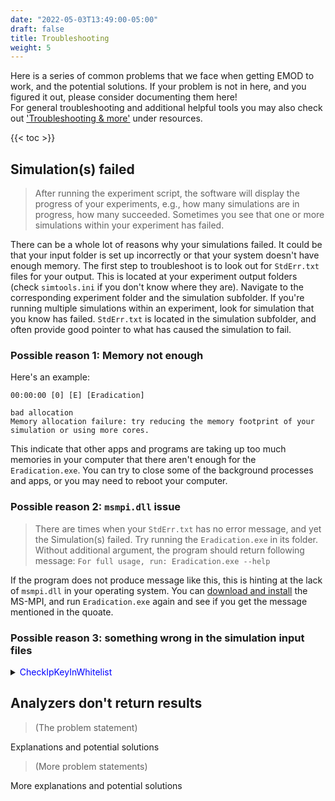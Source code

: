 ```yaml
---
date: "2022-05-03T13:49:00-05:00"
draft: false
title: Troubleshooting
weight: 5
---
```


Here is a series of common problems that we face when getting EMOD to work, and the potential solutions. If your problem is not in here, and you figured it out, please consider documenting them here!  
For general troubleshooting and additional helpful tools you may also check out ['Troubleshooting & more'](https://faculty-enrich-2022.netlify.app/resources/help-faq/) under resources.

{{< toc >}}

## Simulation(s) failed

> After running the experiment script, the software will display the progress of your experiments, e.g., how many simulations are in progress, how many succeeded. Sometimes you see that one or more simulations within your experiment has failed.

There can be a whole lot of reasons why your simulations failed. It could be that your input folder is set up incorrectly or that your system doesn't have enough memory. The first step to troubleshoot is to look out for `StdErr.txt` files for your output. This is located at your experiment output folders (check `simtools.ini` if you don't know where they are). Navigate to the corresponding experiment folder and the simulation subfolder. If you're running multiple simulations within an experiment, look for simulation that you know has failed. `StdErr.txt` is located in the simulation subfolder, and often provide good pointer to what has caused the simulation to fail.

### Possible reason 1: Memory not enough
Here's an example:

```
00:00:00 [0] [E] [Eradication] 

bad allocation
Memory allocation failure: try reducing the memory footprint of your simulation or using more cores.
```

This indicate that other apps and programs are taking up too much memories in your computer that there aren't enough for the `Eradication.exe`. You can try to close some of the background processes and apps, or you may need to reboot your computer.

### Possible reason 2: `msmpi.dll` issue

> There are times when your `StdErr.txt` has no error message, and yet the Simulation(s) failed. Try running the `Eradication.exe` in its folder. Without additional argument, the program should return following message: `For full usage, run: Eradication.exe --help` 

If the program does not produce message like this, this is hinting at the lack of `msmpi.dll` in your operating system. You can [download and install](https://www.microsoft.com/en-us/download/details.aspx?id=100593) the MS-MPI, and run `Eradication.exe` again and see if you get the message mentioned in the quoate.

### Possible reason 3: something wrong in the simulation input files


<details><summary><span style="color: blue";">CheckIpKeyInWhitelist</span></summary>
<p>

```
00:00:01 [0] [E] [Eradication] 

GeneralConfigurationException: 
Exception in utils\BaseProperties.cpp at 631 in Kernel::BaseFactory::CheckIpKeyInWhitelist.
Invalid IndividualProperties key 'Access' found in demographics file. Use one of: 'Accessibility', 'Age_Bin', 'Geographic', 'HasActiveTB', 'InterventionStatus', 'Place', 'QualityOfCare', 'Risk', 
```

The custom defined IP 'Access' is not valid (not found in Whitelist) .
Solution: Disable Whitelist

```
cb.update_params('Disable_IP_Whitelist' : 1)
```

</p>
</details>


## Analyzers don't return results

> (The problem statement)

Explanations and potential solutions

> (More problem statements)

More explanations and potential solutions
